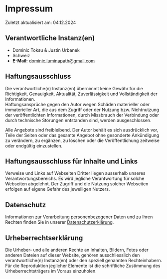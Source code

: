 # Impressum

Zuletzt aktualisiert am: 04.12.2024

## Verantwortliche Instanz(en)

- Dominic Toksu & Justin Urbanek
- Schweiz
- **E-Mail:** [dominic.luminapath@gmail.com](mailto:dominic.luminpath@gmail.com)

## Haftungsausschluss

Die verantwortliche(n) Instanz(en) übernimmt keine Gewähr für die Richtigkeit, Genauigkeit, Aktualität, Zuverlässigkeit und Vollständigkeit der Informationen.  
Haftungsansprüche gegen den Autor wegen Schäden materieller oder immaterieller Art, die aus dem Zugriff oder der Nutzung bzw. Nichtnutzung der veröffentlichten Informationen, durch Missbrauch der Verbindung oder durch technische Störungen entstanden sind, werden ausgeschlossen.

Alle Angebote sind freibleibend. Der Autor behält es sich ausdrücklich vor, Teile der Seiten oder das gesamte Angebot ohne gesonderte Ankündigung zu verändern, zu ergänzen, zu löschen oder die Veröffentlichung zeitweise oder endgültig einzustellen.

## Haftungsausschluss für Inhalte und Links

Verweise und Links auf Webseiten Dritter liegen ausserhalb unseres Verantwortungsbereichs. Es wird jegliche Verantwortung für solche Webseiten abgelehnt. Der Zugriff und die Nutzung solcher Webseiten erfolgen auf eigene Gefahr des jeweiligen Nutzers.

## Datenschutz

Informationen zur Verarbeitung personenbezogener Daten und zu Ihren Rechten finden Sie in unserer [Datenschutzerklärung](./privacy.md).

## Urheberrechtserklärung

Die Urheber- und alle anderen Rechte an Inhalten, Bildern, Fotos oder anderen Dateien auf dieser Website, gehören ausschliesslich den verantwortliche(n) Instanz(en) oder den speziell genannten Rechteinhabern. Für die Reproduktion jeglicher Elemente ist die schriftliche Zustimmung des Urheberrechtsträgers im Voraus einzuholen.
